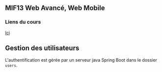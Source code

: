 ## MIF13 Web Avancé, Web Mobile

### Liens du cours
[Ici](https://forge.univ-lyon1.fr/m1if13/m1if13-2024)

## Gestion des utilisateurs
L'authentification est gérée par un serveur java Spring Boot dans le dossier `users`.